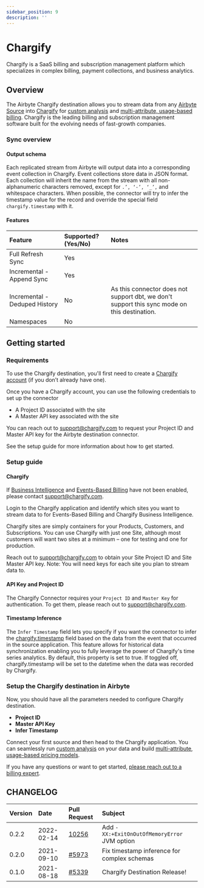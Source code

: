 ```yaml
---
sidebar_position: 9
description: ''
---
```


# Chargify

Chargify is a SaaS billing and subscription management platform which specializes in complex billing, payment collections, and business analytics.

## Overview

The Airbyte Chargify destination allows you to stream data from any [Airbyte Source](https://airbyte.io/connectors?connector-type=Sources) into [Chargify](http://chargify.com) for [custom analysis](http://chargify.com/business-intelligence) and [multi-attribute, usage-based billing](http://chargify.com/events-based-billing). Chargify is the leading billing and subscription management software built for the evolving needs of fast-growth companies.

### Sync overview

#### Output schema

Each replicated stream from Airbyte will output data into a corresponding event collection in Chargify. Event collections store data in JSON format. Each collection will inherit the name from the stream with all non-alphanumeric characters removed, except for `.’, ‘-’, ‘_’,` and whitespace characters. When possible, the connector will try to infer the timestamp value for the record and override the special field `chargify.timestamp` with it.

#### Features

| Feature | Supported?\(Yes/No\) | Notes |
| :--- | :--- | :--- |
| Full Refresh Sync | Yes |  |
| Incremental - Append Sync | Yes |  |
| Incremental - Deduped History | No | As this connector does not support dbt, we don't support this sync mode on this destination. |
| Namespaces | No |  |

## Getting started

### Requirements

To use the Chargify destination, you'll first need to create a [Chargify account](https://go.chargify.com/free-trial/) (if you don’t already have one).

Once you have a Chargify account, you can use the following credentials to set up the connector

* A Project ID associated with the site
* A Master API key associated with the site

You can reach out to [support@chargify.com](mailto:support@chargify.com) to request your Project ID and Master API key for the Airbyte destination connector.

See the setup guide for more information about how to get started.

### Setup guide

#### Chargify

If [Business Intelligence](http://chargify.com/business-intelligence/) and [Events-Based Billing](http://chargify.com/events-based-billing) have not been enabled, please contact [support@chargify.com](mailto:support@chargify.com).

Login to the Chargify application and identify which sites you want to stream data to for Events-Based Billing and Chargify Business Intelligence.

Chargify sites are simply containers for your Products, Customers, and Subscriptions. You can use Chargify with just one Site, although most customers will want two sites at a minimum – one for testing and one for production.

Reach out to [support@chargify.com](mailto:support@chargify.com) to obtain your Site Project ID and Site Master API key. Note: You will need keys for each site you plan to stream data to.

#### API Key and Project ID

The Chargify Connector requires your `Project ID` and `Master Key` for authentication. To get them, please reach out to [support@chargify.com](mailto:support@chargify.com).

#### Timestamp Inference

The `Infer Timestamp` field lets you specify if you want the connector to infer the [chargify.timestamp](https://help.chargify.com/events/getting-data-in-guide.html#event-timestamps) field based on the data from the event that occurred in the source application. This feature allows for historical data synchronization enabling you to fully leverage the power of Chargify's time series analytics. By default, this property is set to true. If toggled off, chargify.timestamp will be set to the datetime when the data was recorded by Chargify.

### Setup the Chargify destination in Airbyte

Now, you should have all the parameters needed to configure Chargify destination.

* **Project ID**
* **Master API Key**
* **Infer Timestamp**

Connect your first source and then head to the Chargify application. You can seamlessly run [custom analysis](https://www.chargify.com/business-intelligence/) on your data and build [multi-attribute, usage-based pricing models](http://chargify.com/events-based-billing/).

If you have any questions or want to get started, [please reach out to a billing expert](https://go.chargify.com/contact/).

## CHANGELOG

| Version | Date | Pull Request | Subject |
| :--- | :--- | :--- | :--- |
| 0.2.2 | 2022-02-14 | [10256](https://github.com/airbytehq/airbyte/pull/10256) | Add `-XX:+ExitOnOutOfMemoryError` JVM option |
| 0.2.0 | 2021-09-10 | [\#5973](https://github.com/airbytehq/airbyte/pull/5973) | Fix timestamp inference for complex schemas |
| 0.1.0 | 2021-08-18 | [\#5339](https://github.com/airbytehq/airbyte/pull/5339) | Chargify Destination Release! |
